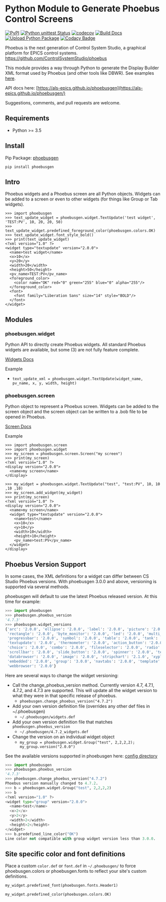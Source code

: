 # Python Module to Generate Phoebus Control Screens

[![PyPI](https://img.shields.io/pypi/v/phoebusgen)](https://pypi.org/project/phoebusgen/)
[![Python unittest Status](https://github.com/als-epics/phoebusgen/workflows/Python%20unittest/badge.svg)](https://github.com/als-epics/phoebusgen/actions)
[![codecov](https://codecov.io/gh/als-epics/phoebusgen/branch/master/graph/badge.svg?token=Ue2BauI8IW)](https://codecov.io/gh/als-epics/phoebusgen)
[![Build Docs](https://github.com/als-epics/phoebusgen/actions/workflows/build-docs.yml/badge.svg)](https://github.com/als-epics/phoebusgen/actions/workflows/build-docs.yml)
[![Upload Python Package](https://github.com/als-epics/phoebusgen/actions/workflows/python-publish.yml/badge.svg)](https://github.com/als-epics/phoebusgen/actions/workflows/python-publish.yml)
[![Codacy Badge](https://app.codacy.com/project/badge/Grade/e16f9c35657f47fcb31347fbd4f92367)](https://www.codacy.com/gh/als-epics/phoebusgen/dashboard?utm_source=github.com&amp;utm_medium=referral&amp;utm_content=als-epics/phoebusgen&amp;utm_campaign=Badge_Grade)

Phoebus is the next generation of Control System Studio, a graphical platform for EPICS control systems.
https://github.com/ControlSystemStudio/phoebus

This module provides a way through Python to generate the Display Builder XML format used by Phoebus (and other tools like DBWR). See examples [here](examples).

API docs here: [https://als-epics.github.io/phoebusgen](https://als-epics.github.io/phoebusgen/)

Suggestions, comments, and pull requests are welcome.

## Requirements

-   Python >= 3.5

## Install
Pip Package: [phoebusgen](https://pypi.org/project/phoebusgen/)
```shell
pip install phoebusgen
```

## Intro

Phoebus widgets and a Phoebus screen are all Python objects. Widgets can be added to a screen or even to other widgets (for things like Group or Tab widgets).

```pycon
>>> import phoebusgen
>>> text_update_widget = phoebusgen.widget.TextUpdate('test widget', 'TEST:PV', 10, 20, 20, 50)
>>> text_update_widget.predefined_foreground_color(phoebusgen.colors.OK)
>>> text_update_widget.font_style_bold()
>>> print(text_update_widget)
<?xml version="1.0" ?>
<widget type="textupdate" version="2.0.0">
  <name>test widget</name>
  <x>10</x>
  <y>20</y>
  <width>20</width>
  <height>50</height>
  <pv_name>TEST:PV</pv_name>
  <foreground_color>
    <color name="OK" red="0" green="255" blue="0" alpha="255"/>
  </foreground_color>
  <font>
    <font family="Liberation Sans" size="14" style="BOLD"/>
  </font>
</widget>

```

## Modules

### phoebusgen.widget

Python API to directly create Phoebus widgets. All standard Phoebus widgets are available, but some (3) are not fully feature complete.

[Widgets Docs](https://als-epics.github.io/phoebusgen/source/phoebusgen.widget.html#module-phoebusgen.widget.widgets)

Example
-   ```text_update_xml = phoebusgen.widget.TextUpdate(widget_name, pv_name, x, y, width, height)```

### phoebusgen.screen

Python object to represent a Phoebus screen. Widgets can be added to the screen object and the screen object can be written to a .bob file to be opened in Phoebus.

[Screen Docs](https://als-epics.github.io/phoebusgen/source/phoebusgen.screen.html#module-phoebusgen.screen.screen)

Example
```pycon
>>> import phoebusgen.screen
>>> import phoebusgen.widget
>>> my_screen = phoebusgen.screen.Screen("my screen")
>>> print(my_screen)
<?xml version="1.0" ?>
<display version="2.0.0">
  <name>my screen</name>
</display>

>>> my_widget = phoebusgen.widget.TextUpdate("test", "test:PV", 10, 10 ,10 ,10)
>>> my_screen.add_widget(my_widget)
>>> print(my_screen)
<?xml version="1.0" ?>
<display version="2.0.0">
  <name>my screen</name>
  <widget type="textupdate" version="2.0.0">
    <name>test</name>
    <x>10</x>
    <y>10</y>
    <width>10</width>
    <height>10</height>
    <pv_name>test:PV</pv_name>
  </widget>
</display>
```

## Phoebus Version Support

In some cases, the XML definitions for a widget can differ between CS Studio Phoebus versions. With phoebusgen 3.0.0 and above,
versioning is supported via several methods.

phoebusgen will default to use the latest Phoebus released version. At this time for example:

```python
>>> import phoebusgen
>>> phoebusgen.phoebus_version
'4.7.3'
>>> phoebusgen.widget_versions
{'arc': '2.0.0', 'ellipse': '2.0.0', 'label': '2.0.0', 'picture': '2.0.0', 'polygon': '2.0.0', 'polyline': '2.0.0',
 'rectangle': '2.0.0', 'byte_monitor': '2.0.0', 'led': '2.0.0', 'multi_state_led': '2.0.0', 'meter': '3.0.0',
 'progressbar': '2.0.0', 'symbol': '2.0.0', 'table': '2.0.0', 'tank': '2.0.0', 'text-symbol': '2.0.0',
 'textupdate': '2.0.0', 'thermometer': '2.0.0', 'action_button': '2.0.0', 'bool_button': '2.0.0', 'checkbox': '2.0.0',
 'choice': '2.0.0', 'combo': '2.0.0', 'fileselector': '2.0.0', 'radio': '2.0.0', 'scaledslider': '2.0.0',
 'scrollbar': '2.0.0', 'slide_button': '2.0.0', 'spinner': '2.0.0', 'textentry': '2.0.0', 'thumbwheel': '2.0.0',
 'databrowser': '2.0.0', 'image': '2.0.0', 'stripchart': '2.1.0', 'xyplot': '3.0.0', 'array': '2.0.0', 'tabs': '2.0.0',
 'embedded': '2.0.0', 'group': '3.0.0', 'navtabs': '2.0.0', 'template': '2.0.0', '3dviewer': '2.0.0',
 'webbrowser': '2.0.0'}
```

Here are several ways to change the widget versioning:

- Call the change_phoebus_version method. Currently version 4.7, 4.7.1, 4.7.2, and 4.7.3 are supported. This will update
  all the widget version to what they were in that specific release of phoebus.
  - `phoebusgen.change_phoebus_version("4.7.2")`
- Add your own version definition file (overrides any other def files in ~/.phoebusgen)
  - `~/.phoebusgen/widgets.def`
- Add your own version definition file that matches `phoebusgen.phoebus_version`
  - `~/.phoebusgen/4.7.2_widgets.def`
- Change the version on an individual widget object
  - `my_group = phoebusgen.widget.Group("test", 2,2,2,2); my_group.version("2.0.0")`

See the available versions supported in phoebusgen here: [config directory](./phoebusgen/config)

```python
>>> import phoebusgen
>>> phoebusgen.phoebus_version
'4.7.3'
>>> phoebusgen.change_phoebus_version("4.7.2")
Phoebus version manually changed to 4.7.2.
>>> b = phoebusgen.widget.Group("test", 2,2,2,2)
>>> b
<?xml version="1.0" ?>
<widget type="group" version="2.0.0">
  <name>test</name>
  <x>2</x>
  <y>2</y>
  <width>2</width>
  <height>2</height>
</widget>
>>> b.predefined_line_color("OK")
Line color not compatible with group widget version less than 3.0.0.
```

## Site specific color and font definitions

Place a custom `color.def` or `font.def` in `~/.phoebusgen/` to force phoebusgen.colors or phoebusgen.fonts to reflect your site's custom definitions.

```python
my_widget.predefined_font(phoebusgen.fonts.Header1)
```
```python
my_widget.predefined_color(phoebusgen.colors.OK)
```
